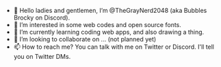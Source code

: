 - 👋 Hello ladies and gentlemen, I’m @TheGrayNerd2048 (aka Bubbles Brocky on Discord).
- 👀 I’m interested in some web codes and open source fonts.
- 🌱 I’m currently learning coding web apps, and also drawing a thing.
- 💞️ I’m looking to collaborate on ... (not planned yet)
- 📫 How to reach me? You can talk with me on Twitter or Discord. I'll tell you on Twitter DMs.

<!---
TheGrayNerd2048/TheGrayNerd2048 is a ✨ special ✨ repository because its `README.md` (this file) appears on your GitHub profile.
You can click the Preview link to take a look at your changes.
--->
